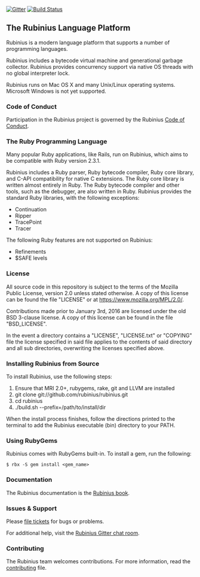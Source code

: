 [![Gitter](https://badges.gitter.im/Join%20Chat.svg)](https://gitter.im/rubinius/rubinius?utm_source=badge&utm_medium=badge&utm_campaign=pr-badge) [![Build Status](https://travis-ci.org/rubinius/rubinius.svg?branch=master)](https://travis-ci.org/rubinius/rubinius)

## The Rubinius Language Platform

Rubinius is a modern language platform that supports a number of programming languages.

Rubinius includes a bytecode virtual machine and generational garbage collector. Rubinius provides concurrency support via native OS threads with no global interpreter lock.

Rubinius runs on Mac OS X and many Unix/Linux operating systems. Microsoft Windows is not yet supported.

### Code of Conduct

Participation in the Rubinius project is governed by the Rubinius [Code of Conduct](https://rubinius.com/code-of-conduct/).

### The Ruby Programming Language

Many popular Ruby applications, like Rails, run on Rubinius, which aims to be compatible with Ruby version 2.3.1.

Rubinius includes a Ruby parser, Ruby bytecode compiler, Ruby core library, and C-API compatibility for native C extensions. The Ruby core library is written almost entirely in Ruby. The Ruby bytecode compiler and other tools, such as the debugger, are also written in Ruby.  Rubinius provides the standard Ruby libraries, with the following exceptions:

* Continuation
* Ripper
* TracePoint
* Tracer

The following Ruby features are not supported on Rubinius:

* Refinements
* $SAFE levels

### License

All source code in this repository is subject to the terms of the Mozilla Public License, version 2.0 unless stated otherwise. A copy of this license can be found the file "LICENSE" or at <https://www.mozilla.org/MPL/2.0/>.

Contributions made prior to January 3rd, 2016 are licensed under the old BSD 3-clause license. A copy of this license can be found in the file "BSD_LICENSE".

In the event a directory contains a "LICENSE", "LICENSE.txt" or "COPYING" file the license specified in said file applies to the contents of said directory and all sub directories, overwriting the licenses specified above.

### Installing Rubinius from Source

To install Rubinius, use the following steps:

1. Ensure that MRI 2.0+, rubygems, rake, git and LLVM are installed
2. git clone git://github.com/rubinius/rubinius.git
3. cd rubinius
4. ./build.sh --prefix=/path/to/install/dir

When the install process finishes, follow the directions printed to the terminal to add the Rubinius executable (bin) directory to your PATH.

### Using RubyGems

Rubinius comes with RubyGems built-in. To install a gem, run the following:

    $ rbx -S gem install <gem_name>

### Documentation

The Rubinius documentation is the [Rubinius book](https://rubinius.com/book/).

### Issues & Support

Please [file tickets](http://github.com/rubinius/rubinius/issues) for bugs or problems.

For additional help, visit the [Rubinius Gitter chat room](https://gitter.im/rubinius/rubinius).

### Contributing

The Rubinius team welcomes contributions. For more information, read the [contributing](https://github.com/rubinius/rubinius/blob/master/.github/contributing.md) file.
